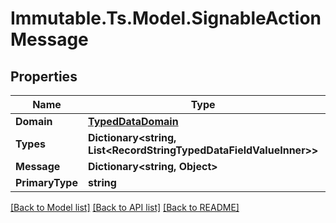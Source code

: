 # Immutable.Ts.Model.SignableActionMessage

## Properties

Name | Type | Description | Notes
------------ | ------------- | ------------- | -------------
**Domain** | [**TypedDataDomain**](TypedDataDomain.md) |  | [optional] 
**Types** | **Dictionary&lt;string, List&lt;RecordStringTypedDataFieldValueInner&gt;&gt;** |  | [optional] 
**Message** | **Dictionary&lt;string, Object&gt;** |  | [optional] 
**PrimaryType** | **string** |  | [optional] 

[[Back to Model list]](../README.md#documentation-for-models) [[Back to API list]](../README.md#documentation-for-api-endpoints) [[Back to README]](../README.md)

